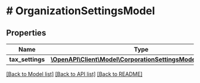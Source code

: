 # # OrganizationSettingsModel

## Properties

Name | Type | Description | Notes
------------ | ------------- | ------------- | -------------
**tax_settings** | [**\OpenAPI\Client\Model\CorporationSettingsModelTaxSettings**](CorporationSettingsModelTaxSettings.md) |  | [optional]

[[Back to Model list]](../../README.md#models) [[Back to API list]](../../README.md#endpoints) [[Back to README]](../../README.md)
